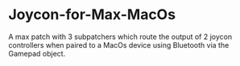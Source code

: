 # Joycon-for-Max-MacOs
A max patch with 3 subpatchers which route the output of 2 joycon controllers when paired to a MacOs device using Bluetooth via the Gamepad object.
